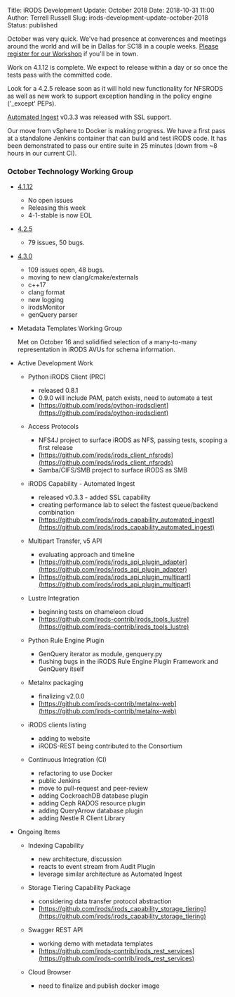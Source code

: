 Title: iRODS Development Update: October 2018
Date: 2018-10-31 11:00
Author: Terrell Russell
Slug: irods-development-update-october-2018
Status: published

October was very quick.  We've had presence at converences and meetings around the world and will be in Dallas for SC18 in a couple weeks.  [Please register for our Workshop]({filename}/pages/sc18.html) if you'll be in town.

Work on 4.1.12 is complete.  We expect to release within a day or so once the tests pass with the committed code.

Look for a 4.2.5 release soon as it will hold new functionality for NFSRODS as well as new work to support exception handling in the policy engine ('_except' PEPs).

[Automated Ingest](https://github.com/irods/irods_capability_automated_ingest) v0.3.3 was released with SSL support.

Our move from vSphere to Docker is making progress.  We have a first pass at a standalone Jenkins container that can build and test iRODS code.  It has been demonstrated to pass our entire suite in 25 minutes (down from ~8 hours in our current CI).



### October Technology Working Group

- [4.1.12](https://github.com/irods/irods/milestone/27)

    - No open issues
    - Releasing this week
    - 4-1-stable is now EOL

- [4.2.5](https://github.com/irods/irods/milestone/30)

    - 79 issues, 50 bugs.

- [4.3.0](https://github.com/irods/irods/milestone/16)

    - 109 issues open, 48 bugs.
    - moving to new clang/cmake/externals
    - c++17
    - clang format
    - new logging
    - irodsMonitor
    - genQuery parser

- Metadata Templates Working Group

    Met on October 16 and solidified selection of a many-to-many representation in iRODS AVUs for schema information.

- Active Development Work

    - Python iRODS Client (PRC)
        - released 0.8.1
        - 0.9.0 will include PAM, patch exists, need to automate a test
        - [https://github.com/irods/python-irodsclient](https://github.com/irods/python-irodsclient)

    - Access Protocols
        - NFS4J project to surface iRODS as NFS, passing tests, scoping a first release
        - [https://github.com/irods/irods_client_nfsrods](https://github.com/irods/irods_client_nfsrods)
        - Samba/CIFS/SMB project to surface iRODS as SMB

    - iRODS Capability - Automated Ingest
        - released v0.3.3 - added SSL capability
        - creating performance lab to select the fastest queue/backend combination
        - [https://github.com/irods/irods_capability_automated_ingest](https://github.com/irods/irods_capability_automated_ingest)

    - Multipart Transfer, v5 API
        - evaluating approach and timeline
        - [https://github.com/irods/irods_api_plugin_adapter](https://github.com/irods/irods_api_plugin_adapter)
        - [https://github.com/irods/irods_api_plugin_multipart](https://github.com/irods/irods_api_plugin_multipart)

    - Lustre Integration
        - beginning tests on chameleon cloud
        - [https://github.com/irods-contrib/irods_tools_lustre](https://github.com/irods-contrib/irods_tools_lustre)

    - Python Rule Engine Plugin
        - GenQuery iterator as module, genquery.py
        - flushing bugs in the iRODS Rule Engine Plugin Framework and GenQuery itself

    - Metalnx packaging
        - finalizing v2.0.0
        - [https://github.com/irods-contrib/metalnx-web](https://github.com/irods-contrib/metalnx-web)

    - iRODS clients listing
        - adding to website
        - iRODS-REST being contributed to the Consortium

    - Continuous Integration (CI)
        - refactoring to use Docker
        - public Jenkins
        - move to pull-request and peer-review
        - adding CockroachDB database plugin
        - adding Ceph RADOS resource plugin
        - adding QueryArrow database plugin
        - adding Nestle R Client Library

- Ongoing Items

    - Indexing Capability
        - new architecture, discussion
        - reacts to event stream from Audit Plugin
        - leverage similar architecture as Automated Ingest

    - Storage Tiering Capability Package
        - considering data transfer protocol abstraction
        - [https://github.com/irods/irods_capability_storage_tiering](https://github.com/irods/irods_capability_storage_tiering)

    - Swagger REST API
        - working demo with metadata templates
        - [https://github.com/irods-contrib/irods_rest_services](https://github.com/irods-contrib/irods_rest_services)

    - Cloud Browser
        - need to finalize and publish docker image
